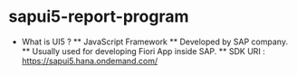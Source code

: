 # sapui5-report-program

* What is UI5 ?
** JavaScript Framework
** Developed by SAP company.
** Usually used for developing Fiori App inside SAP.
** SDK URI : https://sapui5.hana.ondemand.com/
